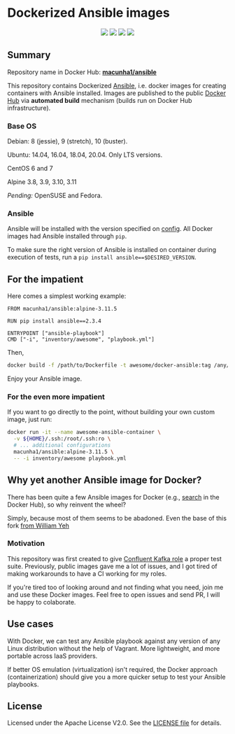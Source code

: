 # Dockerized Ansible images

<p align="center">
    <a href="https://hub.docker.com/r/macunha1/ansible/builds" alt="Docker Cloud Build Status">
        <img src="https://img.shields.io/docker/cloud/build/macunha1/ansible" /></a>
    <a href="https://hub.docker.com/r/macunha1/ansible" alt="Docker Pulls">
        <img src="https://img.shields.io/docker/pulls/macunha1/ansible" /></a>
    <a href="https://github.com/macunha1/docker-ansible/pulls" alt="GitHub pull requests">
        <img src="https://img.shields.io/github/issues-pr-raw/macunha1/docker-ansible"></a>
    <a href="https://github.com/macunha1/docker-ansible/issues" alt="GitHub issues">
        <img src="https://img.shields.io/github/issues-raw/macunha1/docker-ansible"></a>
</p>

## Summary

Repository name in Docker Hub: **[macunha1/ansible](https://hub.docker.com/r/macunha1/ansible/)**

This repository contains Dockerized [Ansible](https://github.com/ansible/ansible), i.e. docker images for creating containers with Ansible installed.
Images are published to the public [Docker Hub](https://hub.docker.com/) via **automated build** mechanism (builds run on Docker Hub infrastructure).

### Base OS

Debian: 8 (jessie), 9 (stretch), 10 (buster).

Ubuntu: 14.04, 16.04, 18.04, 20.04. Only LTS versions.

CentOS 6 and 7

Alpine 3.8, 3.9, 3.10, 3.11

*Pending:* OpenSUSE and Fedora.

### Ansible

Ansible will be installed with the version specified on [config](config.yaml).
All Docker images had Ansible installed through `pip`.

To make sure the right version of Ansible is installed on container during execution of
tests, run a `pip install ansible==$DESIRED_VERSION`.

## For the impatient

Here comes a simplest working example:

```docker
FROM macunha1/ansible:alpine-3.11.5

RUN pip install ansible==2.3.4

ENTRYPOINT ["ansible-playbook"]
CMD ["-i", "inventory/awesome", "playbook.yml"]
```

Then,

```bash
docker build -f /path/to/Dockerfile -t awesome/docker-ansible:tag /any/build/context
```

Enjoy your Ansible image.

### For the even more impatient

If you want to go directly to the point, without building your own custom image,
just run:

```bash
docker run -it --name awesome-ansible-container \
  -v ${HOME}/.ssh:/root/.ssh:ro \
  # ... additional configurations
  macunha1/ansible:alpine-3.11.5 \
  -- -i inventory/awesome playbook.yml
```

## Why yet another Ansible image for Docker?

There has been quite a few Ansible images for Docker (e.g., [search](https://hub.docker.com/search/?isAutomated=1&isOfficial=0&page=1&pullCount=0&q=ansible&starCount=0) in the Docker Hub), so why reinvent the wheel?

Simply, because most of them seems to be abadoned. Even the base of this fork [from William Yeh](https://github.com/William-Yeh/docker-ansible)

### Motivation

This repository was first created to give [Confluent Kafka role](https://app.circleci.com/pipelines/github/macunha1/confluent-kafka-role?branch=feature%2Fversion-update)
a proper test suite. Previously, public images gave me a lot of issues, and I got tired of making workarounds to have a CI working for my roles.

If you're tired too of looking around and not finding what you need, join me and
use these Docker images. Feel free to open issues and send PR, I will be happy to colaborate.

## Use cases

With Docker, we can test any Ansible playbook against any version of any Linux distribution without the help of Vagrant. More lightweight, and more portable across IaaS providers.

If better OS emulation (virtualization) isn't required, the Docker approach (containerization) should give you a more quicker setup to test your Ansible playbooks.

## License

Licensed under the Apache License V2.0. See the [LICENSE file](LICENSE) for details.
